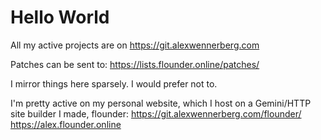 # Hello World

All my active projects are on 
https://git.alexwennerberg.com

Patches can be sent to:
https://lists.flounder.online/patches/

I mirror things here sparsely. I would prefer not to.

I'm pretty active on my personal website, which I host on a
Gemini/HTTP site builder I made, flounder:
https://git.alexwennerberg.com/flounder/
https://alex.flounder.online
